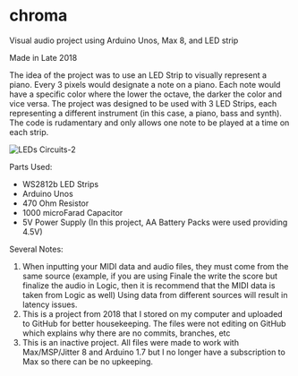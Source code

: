 # chroma
Visual audio project using Arduino Unos, Max 8, and  LED strip

Made in Late 2018

The idea of the project was to use an LED Strip to visually represent a piano. Every 3 pixels would designate a note on a piano. Each note would have a specific color where the lower the octave, the darker the color and vice versa. The project was designed to be used with 3 LED Strips, each representing a different instrument (in this case, a piano, bass and synth). The code is rudamentary and only allows one note to be played at a time on each strip.

![LEDs Circuits-2](https://user-images.githubusercontent.com/60353864/150695942-cff914ac-bb53-4e5b-b449-6ad2670cada9.jpg)

Parts Used:
- WS2812b LED Strips
- Arduino Unos
- 470 Ohm Resistor
- 1000 microFarad Capacitor
- 5V Power Supply (In this project, AA Battery Packs were used providing 4.5V)

Several Notes:
1. When inputting your MIDI data and audio files, they must come from the same source (example, if you are using Finale the write the score but finalize the audio in Logic, then it is recommend that the MIDI data is taken from Logic as well) Using data from different sources will result in latency issues.
2. This is a project from 2018 that I stored on my computer and uploaded to GitHub for better housekeeping. The files were not editing on GitHub which explains why there are no commits, branches, etc
3. This is an inactive project. All files were made to work with Max/MSP/Jitter 8 and Arduino 1.7 but I no longer have a subscription to Max so there can be no upkeeping. 
